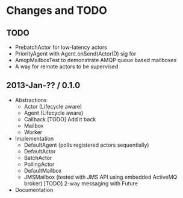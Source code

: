 # Changes and TODO

## TODO

* PrebatchActor for low-latency actors
* PriorityAgent with Agent.onSend(ActorID) sig for
* AmqpMailboxTest to demonstrate AMQP queue based mailboxes
* A way for remote actors to be supervised

## 2013-Jan-?? / 0.1.0

* Abstractions
  * Actor (Lifecycle aware)
  * Agent (Lifecycle aware)
  * Callback [TODO] Add it back
  * Mailbox
  * Worker
* Implementation
  * DefaultAgent (polls registered actors sequentially)
  * DefaultActor
  * BatchActor
  * PollingActor
  * DefaultMailbox
  * JMSMailbox (tested with JMS API using embedded ActiveMQ broker) [TODO] 2-way messaging with Future<T>
* Documentation
